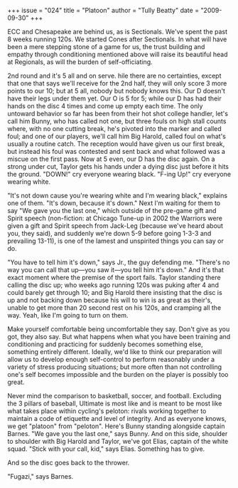 +++
issue = "024"
title = "Platoon"
author = "Tully Beatty"
date = "2009-09-30"
+++

ECC and Chesapeake are behind us, as is Sectionals. We've spent the past 8
weeks running 120s. We started Cones after Sectionals. In what will have been
a mere stepping stone of a game for us, the trust building and empathy through
conditioning mentioned above will raise its beautiful head at Regionals, as
will the burden of self-officiating.  
  
2nd round and it's 5 all and on serve. hile there are no certainties, except
that one that says we'll receive for the 2nd half, they will only score 3 more
points to our 10; but at 5 all, nobody but nobody knows this. Our D doesn't
have their legs under them yet. Our O is 5 for 5; while our D has had their
hands on the disc 4 times and come up empty each time. The only untoward
behavior so far has been from their hot shot college handler, let's call him
Bunny, who has called not one, but three fouls on high stall counts where,
with no one cutting break, he's pivoted into the marker and called foul; and
one of our players, we'll call him Big Harold, called foul on what's usually a
routine catch. The reception would have given us our first break, but instead
his foul was contested and sent back and what followed was a miscue on the
first pass. Now at 5 even, our D has the disc again. On a strong under cut,
Taylor gets his hands under a dying disc just before it hits the ground.
"DOWN!" cry everyone wearing black. "F-ing Up!" cry everyone wearing white.  
  
"It's not down cause you're wearing white and I'm wearing black," explains one
of them. "It's down, because it's down." Next I'm waiting for them to say "We
gave you the last one," which outside of the pre-game gift and Spirit speech
(non-fiction: at Chicago Tune-up in 2002 the Warriors were given a gift and
Spirit speech from Jack-Leg (because we've heard about you, they said), and
suddenly we're down 5-9 before going 1-3-3 and prevailing 13-11), is one of
the lamest and unspirited things you can say or do.  
  
"You have to tell him it's down," says Jr., the guy defending me. "There's no
way you can call that up—you saw it—you tell him it's down." And it's that
exact moment where the premise of the sport fails. Taylor standing there
calling the disc up; who weeks ago running 120s was puking after 4 and could
barely get through 10; and Big Harold there insisting that the disc is up and
not backing down because his will to win is as great as their's, unable to get
more than 20 second rest on his 120s, and cramping all the way. Yeah, like I'm
going to turn on them.  
  
Make yourself comfortable being uncomfortable they say. Don't give as you got,
they also say. But what happens when what you have been training and
conditioning and practicing for suddenly becomes something else, something
entirely different. Ideally, we'd like to think our preparation will allow us
to develop enough self-control to perform reasonably under a variety of stress
producing situations; but more often than not controlling one's self becomes
impossible and the burden on the player is possibly too great.  
  
Never mind the comparison to basketball, soccer, and football. Excluding the 3
pillars of baseball, Ultimate is most like and is meant to be most like what
takes place within cycling's peloton: rivals working together to maintain a
code of etiquette and level of integrity. And as everyone knows, we get
"platoon" from "peloton". Here's Bunny standing alongside captain Barnes. "We
gave you the last one," says Bunny. And on this side, shoulder to shoulder
with Big Harold and Taylor, we've got Elias, captain of the white squad.
"Stick with your call, kid," says Elias. Something has to give.  
  
And so the disc goes back to the thrower.  
  
"Fugazi," says Barnes.

